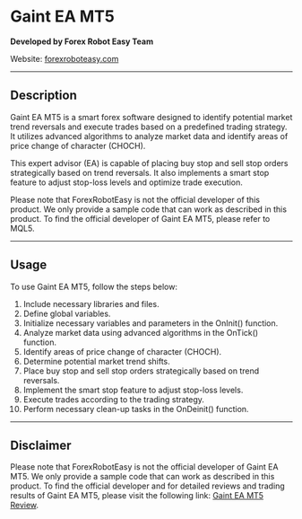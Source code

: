 # Gaint EA MT5

**Developed by Forex Robot Easy Team**

Website: [forexroboteasy.com](https://forexroboteasy.com/)

---

## Description

Gaint EA MT5 is a smart forex software designed to identify potential market trend reversals and execute trades based on a predefined trading strategy. It utilizes advanced algorithms to analyze market data and identify areas of price change of character (CHOCH).

This expert advisor (EA) is capable of placing buy stop and sell stop orders strategically based on trend reversals. It also implements a smart stop feature to adjust stop-loss levels and optimize trade execution.

Please note that ForexRobotEasy is not the official developer of this product. We only provide a sample code that can work as described in this product. To find the official developer of Gaint EA MT5, please refer to MQL5.

---

## Usage

To use Gaint EA MT5, follow the steps below:

1. Include necessary libraries and files.
2. Define global variables.
3. Initialize necessary variables and parameters in the OnInit() function.
4. Analyze market data using advanced algorithms in the OnTick() function.
5. Identify areas of price change of character (CHOCH).
6. Determine potential market trend shifts.
7. Place buy stop and sell stop orders strategically based on trend reversals.
8. Implement the smart stop feature to adjust stop-loss levels.
9. Execute trades according to the trading strategy.
10. Perform necessary clean-up tasks in the OnDeinit() function.

---

## Disclaimer

Please note that ForexRobotEasy is not the official developer of Gaint EA MT5. We only provide a sample code that can work as described in this product. To find the official developer and for detailed reviews and trading results of Gaint EA MT5, please visit the following link: [Gaint EA MT5 Review](https://forexroboteasy.com/forex-robot-review/gaint-ea-mt5-review-smart-forex-software-for-trend-reversals/).
